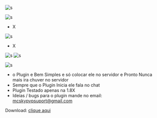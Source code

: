
![s](https://i.imgur.com/Hqaa2Ke.png)

![s](https://i.imgur.com/TMQbNpv.png)
- X


![s](https://i.imgur.com/KySA8iL.png)
- X


![s](https://i.imgur.com/TWNnRDF.png)
![s](https://image.prntscr.com/image/V2Cuo_yhTlSu14qCOBP4gw.png)

![s](https://i.imgur.com/cqS8qkN.png)
- o Plugin e Bem Simples e só colocar ele no servidor e Pronto Nunca mais ira chuver no servidor 
- Sempre que o Plugin Inicia ele fala no chat
- Plugin Testado apenas na 1.8X
- Ideias / bugs para o plugin mande no email: mcskypvpsuport@gmail.com

Download: [clique aqui](https://www.spigotmc.org/resources/msantchuva.51194/)

